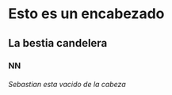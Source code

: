 # Esto es un encabezado

## La bestia candelera 
### NN 

###### Sebastian esta vacido de la cabeza
